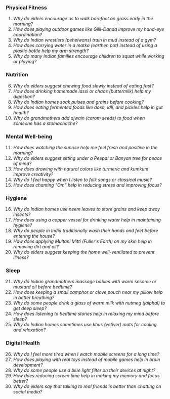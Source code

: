 ### **Physical Fitness**  
1. *Why do elders encourage us to walk barefoot on grass early in the morning?*  
2. *How does playing outdoor games like Gilli-Danda improve my hand-eye coordination?*  
3. *Why do Indian wrestlers (pehelwans) train in mud instead of a gym?*  
4. *How does carrying water in a matka (earthen pot) instead of using a plastic bottle help my arm strength?*  
5. *Why do many Indian families encourage children to squat while working or playing?*  

### **Nutrition**  
6. *Why do elders suggest chewing food slowly instead of eating fast?*  
7. *How does drinking homemade lassi or chaas (buttermilk) help my digestion?*  
8. *Why do Indian homes soak pulses and grains before cooking?*  
9. *How does eating fermented foods like dosa, idli, and pickles help in gut health?*  
10. *Why do grandmothers add ajwain (carom seeds) to food when someone has a stomachache?*  

### **Mental Well-being**  
11. *How does watching the sunrise help me feel fresh and positive in the morning?*  
12. *Why do elders suggest sitting under a Peepal or Banyan tree for peace of mind?*  
13. *How does drawing with natural colors like turmeric and kumkum improve creativity?*  
14. *Why do I feel happy when I listen to folk songs or classical music?*  
15. *How does chanting "Om" help in reducing stress and improving focus?*  

### **Hygiene**  
16. *Why do Indian homes use neem leaves to store grains and keep away insects?*  
17. *How does using a copper vessel for drinking water help in maintaining hygiene?*  
18. *Why do people in India traditionally wash their hands and feet before entering the house?*  
19. *How does applying Multani Mitti (Fuller's Earth) on my skin help in removing dirt and oil?*  
20. *Why do elders suggest keeping the home well-ventilated to prevent illness?*  

### **Sleep**  
21. *Why do Indian grandmothers massage babies with warm sesame or mustard oil before bedtime?*  
22. *How does keeping a small camphor or clove pouch near my pillow help in better breathing?*  
23. *Why do some people drink a glass of warm milk with nutmeg (jaiphal) to get deep sleep?*  
24. *How does listening to bedtime stories help in relaxing my mind before sleep?*  
25. *Why do Indian homes sometimes use khus (vetiver) mats for cooling and relaxation?*  

### **Digital Health**  
26. *Why do I feel more tired when I watch mobile screens for a long time?*  
27. *How does playing with real toys instead of mobile games help in brain development?*  
28. *Why do some people use a blue light filter on their devices at night?*  
29. *How does reducing screen time help in making my memory and focus better?*  
30. *Why do elders say that talking to real friends is better than chatting on social media?*
